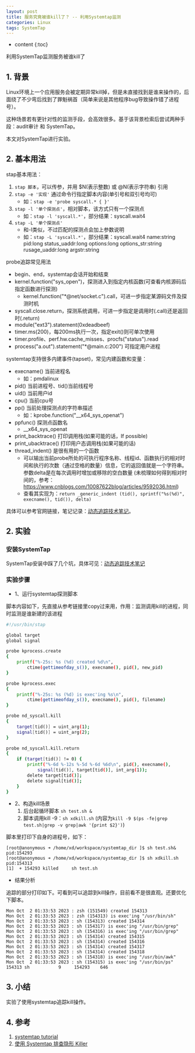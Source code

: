 ```yaml
---
layout: post
title: 服务究竟被谁kill了？ -- 利用Systemtap监测
categories: Linux
tags: SystemTap
---
```


* content
{:toc}

利用SystemTap监测服务被谁kill了



## 1. 背景

Linux环境上一个应用服务会被定期异常kill掉，但是未直接找到是谁来操作的，后面绕了不少弯后找到了罪魁祸首（简单来说是其他程序bug导致操作错了进程号）。

这种场景若有更针对性的监测手段，会高效很多。基于该背景检索后尝试两种手段：audit审计 和 SystemTap。

本文对SystemTap进行实验。

## 2. 基本用法

stap基本用法：

1. `stap 脚本`，可以传参，并用 $N(表示整数) 或 @N(表示字符串) 引用
2. `stap -e '实现'` 通过命令行指定脚本内容(单引号和双引号均可)
    - 如：`stap -e 'probe syscall.* { }'`
3. `stap -l '单个探测点'`，相对脚本，该方式只有一个探测点
    - 如：`stap -l 'syscall.*'`，部分结果：syscall.wait4
4. `stap -L '单个探测点'`
    - 和-l类似，不过匹配的探测点会加上参数说明
    - 如：`stap -L 'syscall.*'`，部分结果：syscall.wait4 name:string pid:long status_uaddr:long options:long options_str:string rusage_uaddr:long argstr:string

probe追踪常见用法

- begin、end，systemtap会话开始和结束
- kernel.function("sys_open")，探测进入到指定内核函数(可查看内核源码后指定函数进行探测)
    + kernel.function("*@net/socket.c").call，可进一步指定某源码文件及探测时机
- syscall.close.return，探测系统调用，可进一步指定是调用时(.call)还是返回时(.return)
- module("ext3").statement(0xdeadbeef)
- timer.ms(200)，每200ms执行一次，指定exit()则可单次使用
- timer.profile、perf.hw.cache_misses、procfs("status").read
- process("a.out").statement("*@main.c:200") 可指定用户进程

systemtap支持很多内建事件(tapset)，常见内建函数和变量：

- execname() 当前进程名
    + 如：pmdalinux
- pid() 当前进程号、tid()当前线程号
- uid() 当前用户id
- cpu() 当前cpu号
- pp() 当前处理探测点的字符串描述
    + 如：kprobe.function("__x64_sys_openat")
- ppfunc() 探测点函数名
    + __x64_sys_openat
- print_backtrace() 打印调用栈(如果可能的话，If possible)
- print_ubacktrace() 打印用户态调用栈(如果可能的话)
- thread_indent() 是很有用的一个函数
    + 可以输出当前probe所处的可执行程序名称、线程id、函数执行的相对时间和执行的次数（通过空格的数量）信息，它的返回值就是一个字符串。参数delta是在每次调用时增加或移除的空白数量 (未梳理如何得到相对时间的，参考：https://www.cnblogs.com/10087622blog/articles/9592036.html)
    + 查看其实现为：`return _generic_indent (tid(), sprintf("%s(%d)", execname(), tid()), delta)`

具体可以参考官网链接，笔记记录：[动态追踪技术笔记](https://github.com/xiaodongQ/devNoteBackup/blob/master/%E5%90%84%E5%88%86%E7%B1%BB%E8%AE%B0%E5%BD%95/%E5%8A%A8%E6%80%81%E8%BF%BD%E8%B8%AA%E6%8A%80%E6%9C%AF%E7%AC%94%E8%AE%B0.md)。

## 2. 实验

### 安装SystemTap

SystemTap安装中踩了几个坑，具体可见：[动态追踪技术笔记](https://github.com/xiaodongQ/devNoteBackup/blob/master/%E5%90%84%E5%88%86%E7%B1%BB%E8%AE%B0%E5%BD%95/%E5%8A%A8%E6%80%81%E8%BF%BD%E8%B8%AA%E6%8A%80%E6%9C%AF%E7%AC%94%E8%AE%B0.md)

### 实验步骤

* 1、运行systemtap探测脚本

脚本内容如下，先直接从参考链接里copy过来用，作用：监测调用kill的进程，同时监测是谁新建的该进程

```sh
#!/usr/bin/stap

global target
global signal

probe kprocess.create
{
    printf("%-25s: %s (%d) created %d\n",
        ctime(gettimeofday_s()), execname(), pid(), new_pid)
}

probe kprocess.exec
{
    printf("%-25s: %s (%d) is exec'ing %s\n",
        ctime(gettimeofday_s()), execname(), pid(), filename)
}

probe nd_syscall.kill
{
    target[tid()] = uint_arg(1);
    signal[tid()] = uint_arg(2);
}

probe nd_syscall.kill.return
{
    if (target[tid()] != 0) {
        printf("%-6d %-12s %-5d %-6d %6d\n", pid(), execname(),
            signal[tid()], target[tid()], int_arg(1));
        delete target[tid()];
        delete signal[tid()];
    }
}
```

* 2、构造kill场景
    1. 后台起循环脚本 `sh test.sh &`
    2. 脚本调用kill -9：`sh xdkill.sh` (内容为`kill -9 $(ps -fe|grep test.sh|grep -v grep|awk '{print $2}')`)

脚本里打印下自身的进程号，如下：

```
[root@anonymous ➜ /home/xd/workspace/systemtap_dir ]$ sh test.sh& 
pid:154293
[root@anonymous ➜ /home/xd/workspace/systemtap_dir ]$ sh xdkill.sh 
pid:154313
[1]  + 154293 killed     sh test.sh
```

* 结果分析

追踪的部分打印如下。可看到可以追踪到kill操作，目前看不是很直观。还要优化下脚本。

```
Mon Oct  2 01:33:53 2023 : zsh (151549) created 154313
Mon Oct  2 01:33:53 2023 : zsh (154313) is exec'ing "/usr/bin/sh"
Mon Oct  2 01:33:53 2023 : sh (154313) created 154314
Mon Oct  2 01:33:53 2023 : sh (154317) is exec'ing "/usr/bin/grep"
Mon Oct  2 01:33:53 2023 : sh (154316) is exec'ing "/usr/bin/grep"
Mon Oct  2 01:33:53 2023 : sh (154314) created 154315
Mon Oct  2 01:33:53 2023 : sh (154314) created 154316
Mon Oct  2 01:33:53 2023 : sh (154314) created 154317
Mon Oct  2 01:33:53 2023 : sh (154314) created 154318
Mon Oct  2 01:33:53 2023 : sh (154318) is exec'ing "/usr/bin/awk"
Mon Oct  2 01:33:53 2023 : sh (154315) is exec'ing "/usr/bin/ps"
154313 sh           9     154293    646
```

## 3. 小结

实验了使用systemtap追踪kill操作。

## 4. 参考

1. [systemtap tutorial](https://sourceware.org/systemtap/tutorial/tutorialse2.html#x4-30002)
2. [使用 Systemtap 排查隐形 Killer](https://www.jianshu.com/p/671014356c41)